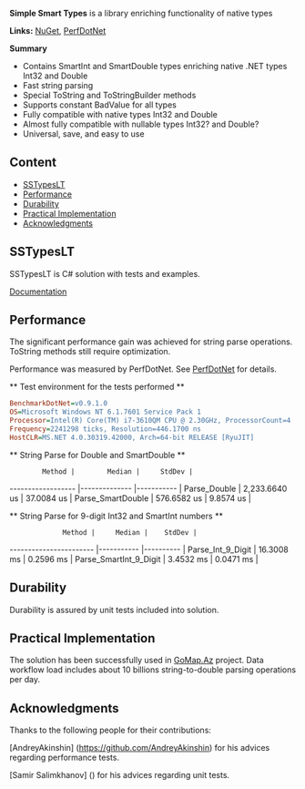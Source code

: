 **Simple Smart Types** is a library enriching functionality of native types

**Links:**
[NuGet](https://www.nuget.org/packages/SSTypesLT.dll), 
[PerfDotNet](https://github.com/PerfDotNet)


**Summary**

* Contains SmartInt and SmartDouble types enriching native .NET types Int32 and Double
* Fast string parsing
* Special ToString and ToStringBuilder methods
* Supports constant BadValue for all types
* Fully compatible with native types Int32 and Double
* Almost fully compatible with nullable types Int32? and Double?
* Universal, save, and easy to use

## Content

* [SSTypesLT](#sstypeslt)
* [Performance](#performance)
* [Durability](#durability)
* [Practical Implementation](#practical-implementation)
* [Acknowledgments](#acknowledgments)

## SSTypesLT

SSTypesLT is C# solution with tests and examples.

[Documentation](https://github.com/dgakh/SSTypes/tree/master/SSTypesLT/Docs)

## Performance

The significant performance gain was achieved for string parse operations. ToString methods still require optimization.

Performance was measured by PerfDotNet. See [PerfDotNet](https://github.com/PerfDotNet) for details.

** Test environment for the tests performed **

```ini
BenchmarkDotNet=v0.9.1.0
OS=Microsoft Windows NT 6.1.7601 Service Pack 1
Processor=Intel(R) Core(TM) i7-3610QM CPU @ 2.30GHz, ProcessorCount=4
Frequency=2241298 ticks, Resolution=446.1700 ns
HostCLR=MS.NET 4.0.30319.42000, Arch=64-bit RELEASE [RyuJIT]

```

** String Parse for Double and SmartDouble **

            Method |        Median |     StdDev |
------------------ |-------------- |----------- |
      Parse_Double | 2,233.6640 us | 37.0084 us |
 Parse_SmartDouble |   576.6582 us |  9.8574 us |


** String Parse for 9-digit Int32 and SmartInt numbers **

                 Method |     Median |    StdDev |
----------------------- |----------- |---------- |
      Parse_Int_9_Digit | 16.3008 ms | 0.2596 ms |
 Parse_SmartInt_9_Digit |  3.4532 ms | 0.0471 ms |


## Durability

Durability is assured by unit tests included into solution.


## Practical Implementation

The solution has been successfully used in [GoMap.Az](http://gomap.az) project. Data workflow load includes about 10 billions string-to-double parsing operations per day.


## Acknowledgments

Thanks to the following people for their contributions:

[AndreyAkinshin] (https://github.com/AndreyAkinshin) for his advices regarding performance tests.

[Samir Salimkhanov] () for his advices regarding unit tests.

